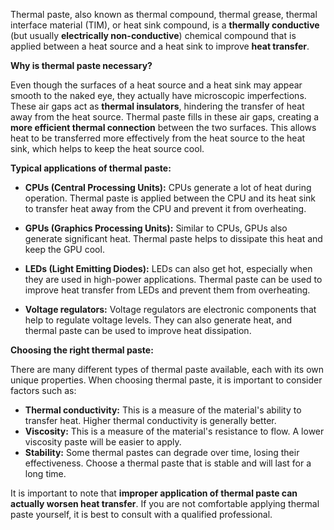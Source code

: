 Thermal paste, also known as thermal compound, thermal grease, thermal interface material (TIM), or heat sink compound, is a **thermally conductive** (but usually **electrically non-conductive**) chemical compound that is applied between a heat source and a heat sink to improve **heat transfer**.

**Why is thermal paste necessary?**

Even though the surfaces of a heat source and a heat sink may appear smooth to the naked eye, they actually have microscopic imperfections. These air gaps act as **thermal insulators**, hindering the transfer of heat away from the heat source. Thermal paste fills in these air gaps, creating a **more efficient thermal connection** between the two surfaces. This allows heat to be transferred more effectively from the heat source to the heat sink, which helps to keep the heat source cool.

**Typical applications of thermal paste:**

- **CPUs (Central Processing Units):** CPUs generate a lot of heat during operation. Thermal paste is applied between the CPU and its heat sink to transfer heat away from the CPU and prevent it from overheating.
    
- **GPUs (Graphics Processing Units):** Similar to CPUs, GPUs also generate significant heat. Thermal paste helps to dissipate this heat and keep the GPU cool.
    
- **LEDs (Light Emitting Diodes):** LEDs can also get hot, especially when they are used in high-power applications. Thermal paste can be used to improve heat transfer from LEDs and prevent them from overheating.
    
- **Voltage regulators:** Voltage regulators are electronic components that help to regulate voltage levels. They can also generate heat, and thermal paste can be used to improve heat dissipation.
    

**Choosing the right thermal paste:**

There are many different types of thermal paste available, each with its own unique properties. When choosing thermal paste, it is important to consider factors such as:

- **Thermal conductivity:** This is a measure of the material's ability to transfer heat. Higher thermal conductivity is generally better.
- **Viscosity:** This is a measure of the material's resistance to flow. A lower viscosity paste will be easier to apply.
- **Stability:** Some thermal pastes can degrade over time, losing their effectiveness. Choose a thermal paste that is stable and will last for a long time.

It is important to note that **improper application of thermal paste can actually worsen heat transfer**. If you are not comfortable applying thermal paste yourself, it is best to consult with a qualified professional.